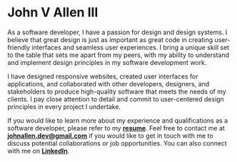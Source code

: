 # John V Allen III

As a software developer, I have a passion for design and design systems. I believe that great design is just as important as great code in creating user-friendly interfaces and seamless user experiences. I bring a unique skill set to the table that sets me apart from my peers, with my ability to understand and implement design principles in my software development work.

I have designed responsive websites, created user interfaces for applications, and collaborated with other developers, designers, and stakeholders to produce high-quality software that meets the needs of my clients. I pay close attention to detail and commit to user-centered design principles in every project I undertake.

If you would like to learn more about my experience and qualifications as a software developer, please refer to my **<a href="https://raw.githubusercontent.com/JxhnAllen/JxhnAllen.github.io/88e9bf3ec8d3927ce2910309b15ba0890c1f2b41/Allen-John-V-resume-2023.pdf" download>resume</a>**. Feel free to contact me at **johnallen.dev@gmail.com** if you would like to get in touch with me to discuss potential collaborations or job opportunities. You can also connect with me on **<a href="https://www.linkedin.com/in/johnvalleniii/" target="_blank">LinkedIn</a>**.


